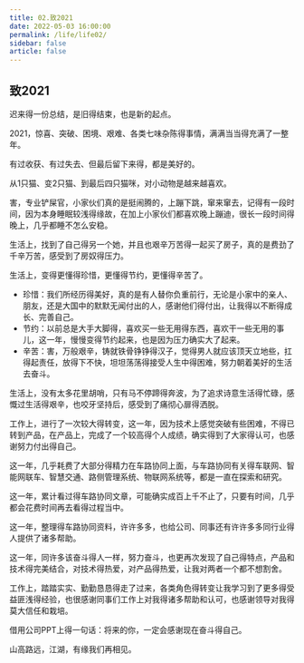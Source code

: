 ```yaml
---
title: 02.致2021
date: 2022-05-03 16:00:00
permalink: /life/life02/
sidebar: false
article: false
---
```


## 致2021

迟来得一份总结，是旧得结束，也是新的起点。

2021，惊喜、突破、困境、艰难、各类七味杂陈得事情，满满当当得充满了一整年。

有过收获、有过失去、但最后留下来得，都是美好的。



从1只猫、变2只猫、到最后四只猫咪，对小动物是越来越喜欢。

害，专业铲屎官，小家伙们真的是挺闹腾的，上蹦下跳，窜来窜去，记得有一段时间，因为本身睡眠较浅得缘故，在加上小家伙们都喜欢晚上蹦迪，很长一段时间得晚上，几乎都睡不怎么安稳。

生活上，找到了自己得另一个她，并且也艰辛万苦得一起买了房子，真的是费劲了千辛万苦，感受到了房奴得压力。

生活上，变得更懂得珍惜，更懂得节约，更懂得辛苦了。

- 珍惜：我们所经历得美好，真的是有人替你负重前行，无论是小家中的亲人、朋友，还是大国中的默默无闻付出的人，感谢他们得付出，让我得以不断得成长、完善自己。
- 节约：以前总是大手大脚得，喜欢买一些无用得东西，喜欢干一些无用的事儿，这一年，慢慢变得节约起来，也是因为压力确实大了起来。
- 辛苦：害，万般艰辛，铸就铁骨铮铮得汉子，觉得男人就应该顶天立地些，扛得起责任，放得下不快，坦坦荡荡得接受人生中得困难，努力朝着美好的生活去奋斗。

生活上，没有太多花里胡哨，只有马不停蹄得奔波，为了追求诗意生活得忙碌，感慨过生活得艰辛，也咬牙坚持后，感受到了痛彻心扉得洒脱。



工作上，进行了一次较大得转变，这一年，因为技术上感觉突破有些困难，不得已转到产品，在产品上，完成了一个较高得个人成绩，确实得到了大家得认可，也感谢努力付出得自己。

这一年，几乎耗费了大部分得精力在车路协同上面，与车路协同有关得车联网、智能网联车、智慧交通、路侧管理系统、物联网系统等，都是一直在探索和研究。

这一年，累计看过得车路协同文章，可能确实成百上千不止了，只要有时间，几乎都会花费时间再去看得过程当中。

这一年，整理得车路协同资料，许许多多，也给公司、同事还有许许多多同行业得人提供了诸多帮助。

这一年，同许多该奋斗得人一样，努力奋斗，也更再次发现了自己得特点，产品和技术得完美结合，对技术得热爱，对产品得热爱，让我对两者一个都不想割舍。

工作上，踏踏实实、勤勤恳恳得走了过来，各类角色得转变让我学习到了更多得受益匪浅得经验，也很感谢同事们工作上对我得诸多帮助和认可，也感谢领导对我得莫大信任和栽培。

借用公司PPT上得一句话：将来的你，一定会感谢现在奋斗得自己。

山高路远，江湖，有缘我们再相见。
